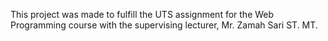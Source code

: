 This project was made to fulfill the UTS assignment for the Web Programming course with the supervising lecturer, Mr. Zamah Sari ST. MT.
